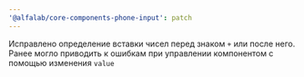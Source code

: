 ```yaml
---
'@alfalab/core-components-phone-input': patch
---
```


Исправлено определение вставки чисел перед знаком `+` или после него. Ранее могло приводить к ошибкам при управлении компонентом с помощью изменения `value`
